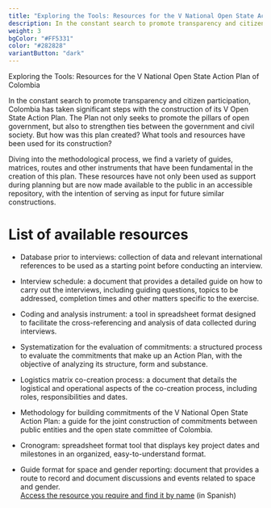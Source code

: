 ```yaml
---
title: "Exploring the Tools: Resources for the V National Open State Action Plan of Colombia"
description: In the constant search to promote transparency and citizen participation, Colombia has taken significant steps with the construction of its V Open State Action Plan.
weight: 3
bgColor: "#FF5331"
color: "#282828"
variantButton: "dark"
---
```


Exploring the Tools: Resources for the V National Open State Action Plan of Colombia

In the constant search to promote transparency and citizen participation, Colombia has taken significant steps with the construction of its V Open State Action Plan. The Plan not only seeks to promote the pillars of open government, but also to strengthen ties between the government and civil society. But how was this plan created? What tools and resources have been used for its construction?

Diving into the methodological process, we find a variety of guides, matrices, routes and other instruments that have been fundamental in the creation of this plan. These resources have not only been used as support during planning but are now made available to the public in an accessible repository, with the intention of serving as input for future similar constructions.

# List of available resources

- Database prior to interviews: collection of data and relevant international references to be used as a starting point before conducting an interview.

- Interview schedule: a document that provides a detailed guide on how to carry out the interviews, including guiding questions, topics to be addressed, completion times and other matters specific to the exercise.

- Coding and analysis instrument: a tool in spreadsheet format designed to facilitate the cross-referencing and analysis of data collected during interviews.

- Systematization for the evaluation of commitments: a structured process to evaluate the commitments that make up an Action Plan, with the objective of analyzing its structure, form and substance.

- Logistics matrix co-creation process: a document that details the logistical and operational aspects of the co-creation process, including roles, responsibilities and dates.

- Methodology for building commitments of the V National Open State Action Plan: a guide for the joint construction of commitments between public entities and the open state committee of Colombia.

- Cronogram: spreadsheet format tool that displays key project dates and milestones in an organized, easy-to-understand format.

- Guide format for space and gender reporting: document that provides a route to record and document discussions and events related to space and gender.\
  [Access the resource you require and find it by name](https://drive.google.com/drive/folders/10t5tZiB4U3smnGwBqthPfQsJJy_UYsLF) (in Spanish)
